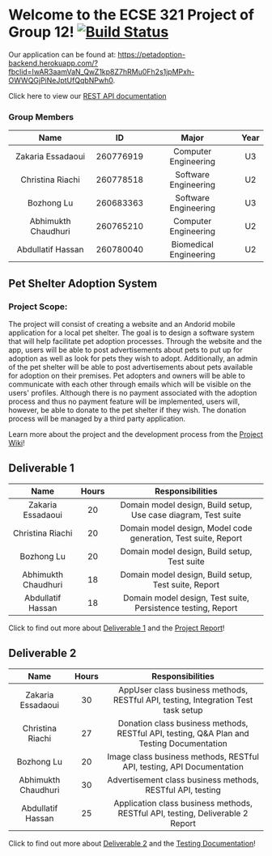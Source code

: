 # Welcome to the ECSE 321 Project of Group 12! [![Build Status](https://travis-ci.com/McGill-ECSE321-Winter2020/project-group-12.svg?token=4AcveMz5FumXG2yhkiT1&branch=master)](https://travis-ci.com/McGill-ECSE321-Winter2020/project-group-12)

Our application can be found at: https://petadoption-backend.herokuapp.com/?fbclid=IwAR3aamVaN_QwZ1kp8Z7hRMu0Fh2s1jpMPxh-OWWQGjPiNeJptUfQqbNPwh0.  

Click here to view our [REST API documentation](https://documenter.getpostman.com/view/10558315/SzKZtcBF)
### Group Members 
| Name                 | ID         | Major |Year|
|:--------------------:|:----------:|:-----:|:-----:|
| Zakaria Essadaoui   | 260776919  | Computer Engineering   | U3 |
| Christina Riachi    | 260778518  | Software Engineering   | U2 |
| Bozhong Lu          | 260683363  | Software Engineering   | U3 |
| Abhimukth Chaudhuri | 260765210  | Computer Engineering   | U2 |
| Abdullatif Hassan   | 260780040  | Biomedical Engineering   | U2 |

## Pet Shelter Adoption System 
### Project Scope:
The project will consist of creating a website and an Andorid mobile application for a local pet shelter. The goal is to design a software system that will help facilitate pet adoption processes. Through the website and the app, users will be able to post advertisements about pets to put up for adoption as well as look for pets they wish to adopt. Additionally, an admin of the pet shelter will be able to post advertisements about pets available for adoption on their premises. Pet adopters and owners will be able to communicate with each other through emails which will be visible on the users' profiles. Although there is no payment associated with the adoption process and thus no payment feature will be implemented, users will, however, be able to donate to the pet shelter if they wish. The donation process will be managed by a third party application. 

Learn more about the project and the development process from the [Project Wiki](https://github.com/McGill-ECSE321-Winter2020/project-group-12/wiki)!

## Deliverable 1
| Name                 | Hours | Responsibilities|
|:--------------------:|:----------:|:----:|
| Zakaria Essadaoui   | 20| Domain model design, Build setup, Use case diagram, Test suite
| Christina Riachi    | 20| Domain model design, Model code generation, Test suite, Report
| Bozhong Lu          | 20| Domain model design, Build setup, Test suite
| Abhimukth Chaudhuri | 18| Domain model design, Build setup, Test suite, Report 
| Abdullatif Hassan   | 18| Domain model design, Test suite, Persistence testing, Report 

Click to find out more about [Deliverable 1](https://github.com/McGill-ECSE321-Winter2020/project-group-12/wiki/Deliverable-1-(Requirements-model,-Use-case-diagram,-Domain-Model)) and the [Project Report](https://github.com/McGill-ECSE321-Winter2020/project-group-12/wiki/Deliverable-1-Report)!

## Deliverable 2
| Name                 | Hours | Responsibilities|
|:--------------------:|:----------:|:----:|
| Zakaria Essadaoui   | 30| AppUser class business methods, RESTful API, testing, Integration Test task setup
| Christina Riachi    | 27| Donation class business methods, RESTful API, testing, Q&A Plan and Testing Documentation
| Bozhong Lu          | 20| Image class business methods, RESTful API, testing, API Documentation
| Abhimukth Chaudhuri | 30| Advertisement class business methods, RESTful API, testing
| Abdullatif Hassan   | 25| Application class business methods, RESTful API, testing, Deliverable 2 Report 

Click to find out more about [Deliverable 2](https://github.com/McGill-ECSE321-Winter2020/project-group-12/wiki/Deliverable-2-(Software-QA-Plan,-Test-Coverage-Results)) and the [Testing Documentation](https://github.com/McGill-ECSE321-Winter2020/project-group-12/wiki/Testing-Documentation)!

